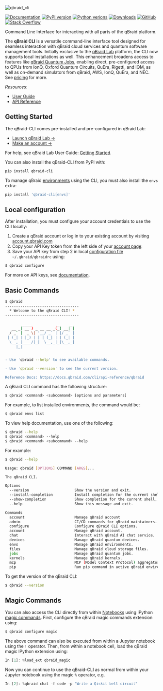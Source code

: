 <img width="full" alt="qbraid_cli" src="https://qbraid-static.s3.amazonaws.com/logos/qbraid-cli-banner.png">

[![Documentation](https://img.shields.io/badge/Documentation-DF0982)](https://docs.qbraid.com/cli/user-guide/overview)
[![PyPI version](https://img.shields.io/pypi/v/qbraid-cli.svg?color=blue)](https://pypi.org/project/qbraid-cli/)
[![Python verions](https://img.shields.io/pypi/pyversions/qbraid-cli.svg?color=blue)](https://pypi.org/project/qbraid-cli/)
[![Downloads](https://static.pepy.tech/badge/qbraid-cli)](https://pepy.tech/project/qbraid-cli)
[![GitHub](https://img.shields.io/badge/issue_tracking-github-blue?logo=github)](https://github.com/qBraid/community/issues)
[![Stack Overflow](https://img.shields.io/badge/StackOverflow-qbraid-orange?logo=stackoverflow)](https://stackoverflow.com/questions/tagged/qbraid)

Command Line Interface for interacting with all parts of the qBraid platform.

The **qBraid CLI** is a versatile command-line interface tool designed for seamless interaction with qBraid cloud services and quantum software management tools. Initially exclusive to the [qBraid Lab](https://docs.qbraid.com/lab/user-guide/overview) platform, the CLI now supports local installations as well. This enhancement broadens access to features like [qBraid Quantum Jobs](https://docs.qbraid.com/cli/user-guide/quantum-jobs), enabling direct, pre-configured access to QPUs from IonQ, Oxford Quantum Circuits, QuEra, Rigetti, and IQM, as well as on-demand simulators from qBraid, AWS, IonQ, QuEra, and NEC. See [pricing](https://docs.qbraid.com/home/pricing) for more.

*Resources*:
- [User Guide](https://docs.qbraid.com/cli/user-guide/overview)
- [API Reference](https://docs.qbraid.com/cli/api-reference/qbraid)

## Getting Started

The qBraid-CLI comes pre-installed and pre-configured in qBraid Lab:

- [Launch qBraid Lab &rarr;](https://lab.qbraid.com/)
- [Make an account &rarr;](https://account.qbraid.com/)

For help, see qBraid Lab User Guide: [Getting Started](https://docs.qbraid.com/lab/user-guide/getting-started).

You can also install the qBraid-CLI from PyPI with:

```bash
pip install qbraid-cli
```

To manage qBraid [environments](https://docs.qbraid.com/lab/user-guide/environments) using the CLI, you must also install the `envs` extra:

```bash
pip install 'qbraid-cli[envs]'
```

## Local configuration

After installation, you must configure your account credentials to use the CLI locally:

1. Create a qBraid account or log in to your existing account by visiting
   [account.qbraid.com](https://account.qbraid.com/)
2. Copy your API Key token from the left side of
    your [account page](https://account.qbraid.com/):
3. Save your API key from step 2 in local [configuration file](https://docs.qbraid.com/cli/user-guide/config-files) `~/.qbraid/qbraidrc` using:

```bash
$ qbraid configure
```

For more on API keys, see [documentation](https://docs.qbraid.com/home/account#api-keys).

## Basic Commands

```bash
$ qbraid
----------------------------------
  * Welcome to the qBraid CLI! * 
----------------------------------

        ____            _     _  
   __ _| __ ) _ __ __ _(_) __| | 
  / _` |  _ \| '__/ _` | |/ _` | 
 | (_| | |_) | | | (_| | | (_| | 
  \__,_|____/|_|  \__,_|_|\__,_| 
     |_|                         


- Use 'qbraid --help' to see available commands.

- Use 'qbraid --version' to see the current version.

Reference Docs: https://docs.qbraid.com/cli/api-reference/qbraid
```

A qBraid CLI command has the following structure:

```bash
$ qbraid <command> <subcommand> [options and parameters]
```

For example, to list installed environments, the command would be:

```bash
$ qbraid envs list
```

To view help documentation, use one of the following:

```bash
$ qbraid --help
$ qbraid <command> --help
$ qbraid <command> <subcommand> --help
```

For example:

```bash
$ qbraid --help

Usage: qbraid [OPTIONS] COMMAND [ARGS]...

The qBraid CLI.

Options
  --version                     Show the version and exit.
  --install-completion          Install completion for the current shell.
  --show-completion             Show completion for the current shell, to copy it or customize the installation.
  --help                        Show this message and exit.

Commands
  account                       Manage qBraid account
  admin                         CI/CD commands for qBraid maintainers.
  configure                     Configure qBraid CLI options.
  account                       Manage qBraid account.
  chat                          Interact with qBraid AI chat service.
  devices                       Manage qBraid quantum devices.
  envs                          Manage qBraid environments.
  files                         Manage qBraid cloud storage files.
  jobs                          Manage qBraid quantum jobs.
  kernels                       Manage qBraid kernels.
  mcp                           MCP (Model Context Protocol) aggregator commands.
  pip                           Run pip command in active qBraid environment.
```

To get the version of the qBraid CLI:

```bash
$ qbraid --version
```

## Magic Commands

You can also access the CLI directly from within [Notebooks](https://docs.qbraid.com/lab/user-guide/notebooks) using IPython [magic commands](https://ipython.readthedocs.io/en/stable/interactive/magics.html). First, configure the qBraid magic commands extension using:

```bash
$ qbraid configure magic
```

The above command can also be executed from within a Jupyter notebook using the ``!`` operator. Then, from within a notebook cell, load the qBraid magic IPython extension using:

```python
In [1]: %load_ext qbraid_magic
```

Now you can continue to use the qBraid-CLI as normal from within your Jupyter notebook using the magic ``%`` operator, e.g.

```python
In [2]: %qbraid chat -f code -p "Write a Qiskit bell circuit"
```
